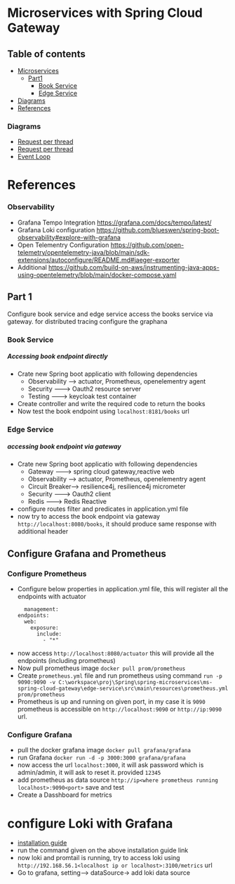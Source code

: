 # Microservices with Spring Cloud Gateway
## Table of contents

- [Microservices](#microservices)
  - [Part1](#Part1)
    - [Book Service](#book-service)
    - [Edge Service](#edge-service)
- [Diagrams](#diagrams)
- [References](#references)

### Diagrams
- [Request per thread](/thread-per-req.jpg)
- [Request per thread](/ms-spring-cloud-gateway.jpg)
- [Event Loop](/event-loop.jpg)

# References
### Observability
- Grafana Tempo Integration https://grafana.com/docs/tempo/latest/
- Grafana Loki configuration https://github.com/blueswen/spring-boot-observability#explore-with-grafana
- Open Telementry Configuration https://github.com/open-telemetry/opentelemetry-java/blob/main/sdk-extensions/autoconfigure/README.md#jaeger-exporter
- Additional https://github.com/build-on-aws/instrumenting-java-apps-using-opentelemetry/blob/main/docker-compose.yaml
## Part 1
<p>Configure book service and edge service access the books service via gateway.
for distributed tracing configure the graphana</p>

### Book Service
##### Accessing book endpoint directly
- Crate new Spring boot applicatio with following dependencies
  - Observability --> actuator, Prometheus, openelementry agent
  - Security ---> Oauth2 resource server
  - Testing ---> keycloak test container
- Create controller and write the required code to return the books
- Now test the book endpoint using ```localhost:8181/books``` url

### Edge Service
##### accessing book endpoint via gateway

- Crate new Spring boot applicatio with following dependencies
  - Gateway ---> spring cloud gateway,reactive web
  - Observability --> actuator, Prometheus, openelementry agent
  - Circuit Breaker--> resilience4j, resilience4j micrometer
  - Security ---> Oauth2 client 
  - Redis ---> Redis Reactive
- configure routes filter and predicates in application.yml file
- now try to access the book endpoint via gateway ```http://localhost:8080/books```, it should produce same response with additional header 

## Configure Grafana and Prometheus
### Configure Prometheus
- Configure below properties in application.yml file, this will register all the endpoints with actuator
  ```
    management:
  endpoints:
    web:
      exposure:
        include:
          - "*"
  ```
- now access ```http://localhost:8080/actuator``` this will provide all the endpoints (including prometheus)
- Now pull prometheus image ```docker pull prom/prometheus```
- Create ```prometheus.yml``` file and run prometheus using command ```run -p 9090:9090 -v C:\workspace\proj\Spring\spring-microservices\ms-spring-cloud-gateway\edge-service\src\main\resources\prometheus.yml prom/prometheus```
- Prometheus is up and running on given port, in my case it is ```9090``` prometheus is accessible on ```http://localhost:9090``` or ```http://ip:9090``` url.  
 
### Configure Grafana
- pull the docker grafana image ```docker pull grafana/grafana```
- run Grafana ```docker run -d -p 3000:3000 grafana/grafana```
- now access the url ```localhost:3000```, it will ask password which is admin/admin, it will ask to reset it. provided ```12345```
- add prometheus as data source ```http://ip<where prometheus running localhost>:9090<port>``` save and test
- Create a Dasshboard for metrics
# configure Loki with Grafana
- [installation guide](https://grafana.com/docs/loki/latest/installation/docker/)
- run the command given on the above installation guide link
- now loki and promtail is running, try to access loki using ```http://192.168.56.1<localhost ip or localhost>:3100/metrics``` url
- Go to grafana, setting--> dataSource-> add loki data source
  
